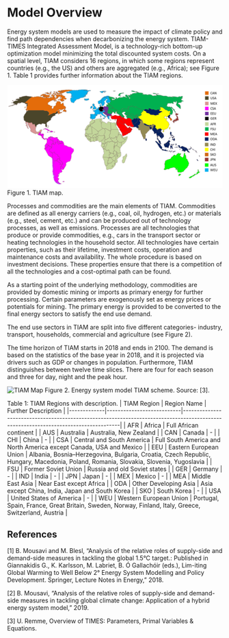 # Model Overview

Energy system models are used to measure the impact of climate policy and find path dependencies when decarbonizing the energy system.
 TIAM- TIMES Integrated Assessment Model, is a technology-rich bottom-up optimization model minimizing the total discounted system costs. On a spatial level, TIAM considers 16 regions, in which some regions represent countries (e.g., the US) and others are aggregated (e.g., Africa); see Figure 1. Table 1 provides further information about the TIAM regions. 

![TIAM Map](./figs/TIAM_map_without_ports.png) 
Figure 1. TIAM map.

Processes and commodities are the main elements of TIAM. Commodities are defined as all energy carriers (e.g., coal, oil, hydrogen, etc.) or materials (e.g., steel, cement, etc.) and can be produced out of technology processes, as well as emissions. Processes are all technologies that produce or provide commodities, e.g., cars in the transport sector or heating technologies in the household sector. All technologies have certain properties, such as their lifetime, investment costs, operation and maintenance costs and availability. The whole procedure is based on investment decisions. These properties ensure that there is a competition of all the technologies and a cost-optimal path can be found. 

As a starting point of the underlying methodology, commodities are provided by domestic mining or imports as primary energy for further processing. Certain parameters are exogenously set as energy prices or potentials for mining. The primary energy is provided to be converted to the final energy sectors to satisfy the end use demand.

The end use sectors in TIAM are split into five different categories- industry, transport, households, commercial and agriculture (see Figure 2).

The time horizon of TIAM starts in 2018 and ends in 2100. The demand is based on the statistics of the base year in 2018, and it is projected via drivers such as GDP or changes in population. Furthermore, TIAM distinguishes between twelve time slices. There are four for each season and three for day, night and the peak hour. 

![TIAM Map](./figs/tiam-res.png) 
Figure 2. Energy system model TIAM scheme. Source: [3].

Table 1: TIAM Regions with description.
| TIAM Region | Region Name               | Further Description                                                                                                                 |
|-------------|---------------------------|-------------------------------------------------------------------------------------------------------------------------------------|
| AFR         | Africa                    | Full African continent                                                                                                              |
| AUS         | Australia                 | Australia, New Zealand                                                                                                              |
| CAN         | Canada                    | -                                                                                                                                   |
| CHI         | China                     | -                                                                                                                                   |
| CSA         | Central and South America | Full South America and North America except Canada, USA and Mexico                                                                  |
| EEU         | Eastern European Union    | Albania, Bosnia–Herzegovina, Bulgaria, Croatia, Czech Republic, Hungary, Macedonia, Poland, Romania, Slovakia, Slovenia, Yugoslavia |
| FSU         | Former Soviet Union       | Russia and old Soviet states                                                                                                        |
| GER         | Germany                   | -                                                                                                                                   |
| IND         | India                     | -                                                                                                                                   |
| JPN         | Japan                     | -                                                                                                                                   |
| MEX         | Mexico                    | -                                                                                                                                   |
| MEA         | Middle East Asia          | Near East except Africa                                                                                                             |
| ODA         | Other Developing Asia     | Asia except China, India, Japan and South Korea                                                                                     |
| SKO         | South Korea               | -                                                                                                                                   |
| USA         | United States of America  | -                                                                                                                                   |
| WEU         | Western European Union    | Portugal, Spain, France, Great Britain, Sweden, Norway, Finland, Italy, Greece, Switzerland, Austria                                |


## References
[1]	B. Mousavi and M. Blesl, “Analysis of the relative roles of supply-side and demand-side measures in tackling the global 1.5°C target.: Published in Giannakidis G., K. Karlsson, M. Labriet, B. Ó Gallachóir (eds.), Lim-iting Global Warming to Well Below 2° Energy System Modelling and Policy Development. Springer, Lecture Notes in Energy,” 2018.

[2]	B. Mousavi, “Analysis of the relative roles of supply-side and demand-side measures in tackling global climate change: Application of a hybrid energy system model,” 2019.

[3]	U. Remme, Overview of TIMES: Parameters, Primal Variables & Equations.
